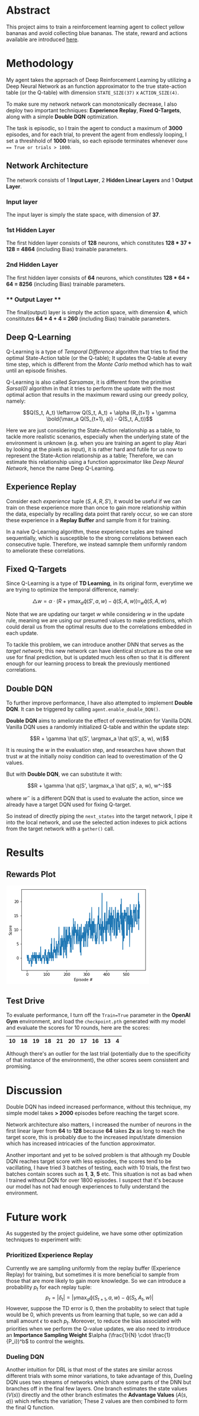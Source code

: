 <!-- Latex extension -->
<script type="text/javascript"
        src="https://cdnjs.cloudflare.com/ajax/libs/mathjax/2.7.0/MathJax.js?config=TeX-AMS_CHTML">
</script>
<script type="text/x-mathjax-config">
MathJax.Hub.Config({
tex2jax: {
inlineMath: [['$','$'], ['\\(','\\)']],
processEscapes: true},
jax: ["input/TeX","input/MathML","input/AsciiMath","output/CommonHTML"],
extensions: ["tex2jax.js","mml2jax.js","asciimath2jax.js","MathMenu.js","MathZoom.js","AssistiveMML.js", "[Contrib]/a11y/accessibility-menu.js"],
TeX: {
extensions: ["AMSmath.js","AMSsymbols.js","noErrors.js","noUndefined.js"],
equationNumbers: {
autoNumber: "AMS"
}
}
});
</script>

<!-- Main document -->
# Abstract

This project aims to train a reinforcement learning agent to collect yellow bananas and avoid collecting blue bananas. The state, reward and actions available are introduced <a href="./README.md">here</a>.

# Methodology

My agent takes the approach of Deep Reinforcement Learning by utilizing a Deep Neural Network as an function approximator to the true state-action table (or the Q-table) with dimension `STATE_SIZE(37)` x `ACTION_SIZE(4)`.

To make sure my network network can monotonically decrease, I also deploy two important techniques: **Experience Replay**, **Fixed Q-Targets**, along with a simple **Double DQN** optimization.

The task is episodic, so I train the agent to conduct a maximum of **3000** episodes, and for each trial, to prevent the agent from endlessly looping, I set a threshhold of **1000** trials, so each episode terminates whenever `done == True or trials > 1000`.

## Network Architecture

The network consists of 1 **Input Layer**, 2 **Hidden Linear Layers** and 1 **Output Layer**.

### **Input layer**

The input layer is simply the state space, with dimension of **37**.

### **1st Hidden Layer**

The first hidden layer consists of **128** neurons, which constitutes **128 * 37 + 128 = 4864** (including Bias) trainable parameters. 

### **2nd Hidden Layer**

The first hidden layer consists of **64** neurons, which constitutes **128 * 64 + 64 = 8256** (including Bias) trainable parameters.

### ** Output Layer **

The final(output) layer is simply the action space, with dimension **4**, which consititutes **64 * 4 + 4 = 260** (including Bias) trainable parameters.

## Deep Q-Learning

Q-Learning is a type of *Temporal Difference* algorithm that tries to find the optimal State-Action table (or the Q-table); It updates the Q-table at every time step, which is different from the *Monte Carlo* method which has to wait until an episode finishes. 

Q-Learning is also called *Sarsamax*, it is different from the primitive *Sarsa(0)* algorithm in that it tries to perform the update with the most optimal action that results in the maximum reward using our greedy policy, namely:

$$Q(S_t, A_t) \leftarrow Q(S_t, A_t) + \alpha (R_{t+1} + \gamma \bold{\max_a Q(S_{t+1}, a)} - Q(S_t, A_t))$$

Here we are just considering the State-Action relationship as a table, to tackle more realistic scenarios, especially when the underlying state of the environment is unknown (e.g. when you are training an agent to play Atari by looking at the pixels as input), it is rather hard and futile for us now to represent the State-Action relationship as a table; Therefore, we can estimate this relationship using a function approximator like *Deep Neural Network*, hence the name Deep Q-Learning.

## Experience Replay

Consider each *experience* tuple $(S, A, R, S')$, it would be useful if we can train on these experience more than once to gain more relationship within the data, especially by recalling data point that rarely occur, so we can store these experience in a **Replay Buffer** and sample from it for training.

In a naíve Q-Learning algorithm, these experience tuples are trained sequentially, which is susceptible to the strong correlations between each consecutive tuple. Therefore, we instead samnple them uniformly random to ameliorate these correlations. 

## Fixed Q-Targets

Since Q-Learning is a type of **TD Learning**, in its original form, everytime we are trying to optimize the temporal difference, namely:

$$\triangle w = \alpha \cdot (R + \gamma \max_a \hat q(S', a, w)- \hat q(S, A, w)) \triangledown_w \hat q(S, A, w)$$

Note that we are updating our target $w$ while considering $w$ in the update rule, meaning we are using our presumed values to make predictions, which could derail us from the optimal results due to the correlations embedded in each update. 

To tackle this problem, we can introduce another DNN that serves as the *target network*; this new network can have identical structure as the one we use for final prediction, but is updated much less often so that it is different enough for our learning process to break the previously mentioned correlations. 

## Double DQN
To further improve performance, I have also attempted to implement **Double DQN**. It can be triggered by calling `agent.enable_double_DQN()`.

**Double DQN** aims to ameliorate the effect of overestimation for Vanilla DQN. Vanilla DQN uses a randomly initialized Q-table and within the update step:

$$R + \gamma \hat q(S', \argmax_a \hat q(S', a, w), w)$$

It is reusing the $w$ in the evaluation step, and researches have shown that trust $w$ at the initially noisy condition can lead to overestimation of the Q values. 

But with **Double DQN**, we can substitute it with:

$$R + \gamma \hat q(S', \argmax_a \hat q(S', a, w), w^-)$$

where $w^-$ is a different DQN that is used to evaluate the action, since we already have a target DQN used for fixing Q-target. 

So instead of directly piping the `next_states` into the target network, I pipe it into the local network, and use the selected action indexes to pick actions from the target network with a `gather()` call.

# Results

## Rewards Plot

<img src="./plot_rewards.png">

## Test Drive

To evaluate performance, I turn off the `Train=True` parameter in the **OpenAI Gym** environment, and load the `checkpoint.pth` generated with my model and evaluate the scores for 10 rounds, here are the scores:

| 10 | 18 | 19 | 18 | 21 | 20 | 17 | 16 | 13 | 4 |
|---|---|---|---|---|---|---|---|---|---|

Although there's an outlier for the last trial (potentially due to the specificity of that instance of the environment), the other scores seem consistent and promising. 

# Discussion

Double DQN has indeed increased performance, without this technique, my simple model takes **> 2000** episodes before reaching the target score.

Network architecture also matters, I increased the number of neurons in the first linear layer from **64** to **128** because **64** takes **2x** as long to reach the target score, this is probably due to the increased input/state dimension which has increased intricacies of the function approximator.

Another important and yet to be solved problem is that although my Double DQN reaches target score with less episodes, the scores tend to be vacillating, I have tried 3 batches of testing, each with 10 trials, the first two batches contain scores such as **1**, **3**, **5** etc. This situation is not as bad when I trained without DQN for over 1800 episodes. I suspect that it's because our model has not had enough experiences to fully understand the environment.

# Future work

As suggested by the project guideline, we have some other optimization techniques to experiment with:

### Prioritized Experience Replay

Currently we are sampling uniformly from the replay buffer (Experience Replay) for training, but sometimes it is more beneficial to sample from those that are more likely to gain more knowledge. So we can introduce a probability $p_t$ for each replay tuple:
$$p_t = |\delta_t| = |\gamma \max _a \hat q(S_{t+1},a,w) - \hat q(S_t, A_t, w)|$$
However, suppose the TD error is 0, then the probablity to select that tuple would be 0, which prevents us from learning that tuple, so we can add a small amount $\epsilon$ to each $p_t$. Moreover, to reduce the bias associated with priorities when we perform the Q-value updates, we also need to introduce an **Importance Sampling Weight** $\alpha (\frac{1}{N} \cdot \frac{1}{P_i})^b$ to control the weights.

### Dueling DQN

Another intuition for DRL is that most of the states are similar across different trials with some minor variations, to take advantage of this, Dueling DQN uses two streams of networks which share some parts of the DNN but branches off in the final few layers. One branch estimates the state values ($V(s)$) directly and the other branch estimates the **Advantage Values** ($A(s,a)$) which reflects the variation; These 2 values are then combined to form the final Q function. 
